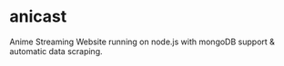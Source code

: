 # anicast
Anime Streaming Website running on node.js with mongoDB support & automatic data scraping.
